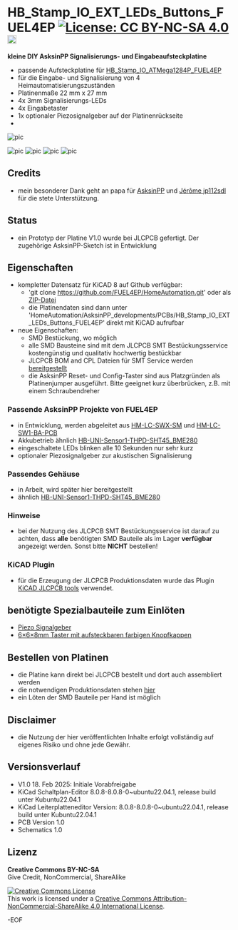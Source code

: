 # HB_Stamp_IO_EXT_LEDs_Buttons_FUEL4EP [![License: CC BY-NC-SA 4.0](https://img.shields.io/badge/License-CC%20BY--NC--SA%204.0-lightgrey.svg)](https://creativecommons.org/licenses/by-nc-sa/4.0/) <a href='https://ko-fi.com/FUEL4EP' target='_blank'><img height='20' style='border:0px;height:20px;' src='https://cdn.ko-fi.com/cdn/kofi1.png?v=2' border='0' alt='Buy Me a Coffee at ko-fi.com' /></a>


**kleine DIY AsksinPP Signalisierungs- und Eingabeaufsteckplatine**
- passende Aufsteckplatine für [HB_Stamp_IO_ATMega1284P_FUEL4EP](https://github.com/FUEL4EP/HomeAutomation/tree/master/AsksinPP_developments/PCBs/HB_Stamp_IO_ATMega1284P_FUEL4EP)
- für die Eingabe- und Signalisierung von 4 Heimautomatisierungszuständen
- Platinenmaße 22 mm x 27 mm
- 4x 3mm Signalisierungs-LEDs
- 4x Eingabetaster
- 1x optionaler Piezosignalgeber auf der Platinenrückseite
-
![pic](PNGs/HB_Stamp_IO_EXT_LEDs_Buttons_FUEL4EP_PCB_KiCAD.png)

![pic](PNGs/HB_Stamp_IO_EXT_LEDs_Buttons_FUEL4EP_PCB_top_3D.png)
![pic](PNGs/HB_Stamp_IO_EXT_LEDs_Buttons_FUEL4EP_PCB_back_3D.png)
![pic](Pictures_of_JLCPCB_prototypes/HB_Stamp_IO_EXT_LEDs_Buttons_FUEL4EP_top_V1.0_assembled_prototype.png)
![pic](Pictures_of_JLCPCB_prototypes/HB_Stamp_IO_EXT_LEDs_Buttons_FUEL4EP_bottom_V1.0_assembled_prototype.png)


## Credits

- mein besonderer Dank geht an papa für [AsksinPP](https://github.com/pa-pa/AskSinPP) und [Jérôme jp112sdl](https://github.com/jp112sdl) für die stete Unterstützung.

## Status

- ein Prototyp der Platine V1.0 wurde bei JLCPCB gefertigt. Der zugehörige AsksinPP-Sketch ist in Entwicklung

## Eigenschaften

- kompletter Datensatz für KiCAD 8 auf Github verfügbar:
    + 'git clone https://github.com/FUEL4EP/HomeAutomation.git' oder als [ZIP-Datei](https://github.com/FUEL4EP/HomeAutomation/archive/refs/heads/master.zip)
    + die Platinendaten sind dann unter 'HomeAutomation/AsksinPP_developments/PCBs/HB_Stamp_IO_EXT_LEDs_Buttons_FUEL4EP' direkt mit KiCAD aufrufbar
- neue Eigenschaften:
    + SMD Bestückung, wo möglich
    + alle SMD Bausteine sind mit dem JLCPCB SMT Bestückungsservice kostengünstig und qualitativ hochwertig bestückbar
    + JLCPCB BOM and CPL Dateien für SMT Service werden [bereitgestellt](./jlcpcb/production_files)
    + die AsksinPP Reset- und Config-Taster sind aus Platzgründen als Platinenjumper ausgeführt. Bitte geeignet kurz überbrücken, z.B. mit einem Schraubendreher


### Passende AsksinPP Projekte von FUEL4EP
   + in Entwicklung, werden abgeleitet aus [HM-LC-SWX-SM](https://github.com/pa-pa/AskSinPP/tree/master/examples/HM-LC-SWX-SM) und [HM-LC-SW1-BA-PCB](https://github.com/pa-pa/AskSinPP/tree/master/examples/HM-LC-SW1-BA-PCB)
   + Akkubetrieb ähnlich [HB-UNI-Sensor1-THPD-SHT45_BME280](https://github.com/FUEL4EP/HomeAutomation/tree/master/AsksinPP_developments/sketches/HB-UNI-Sensor1-THPD-SHT45_BME280)
   + eingeschaltete LEDs blinken alle 10 Sekunden nur sehr kurz
   + optionaler Piezosignalgeber zur akustischen Signalisierung
   
### Passendes Gehäuse
- in Arbeit, wird später hier bereitgestellt
- ähnlich [HB-UNI-Sensor1-THPD-SHT45_BME280](https://github.com/FUEL4EP/HomeAutomation/tree/master/AsksinPP_developments/PCBs/HB_Stamp_ATMega1284P_FUEL4EP/case_HB-UNI-Sensor1-THPD-SHT45_BME280)


### Hinweise
* bei der Nutzung des JLCPCB SMT Bestückungsservice ist darauf zu achten, dass **alle** benötigten SMD Bauteile als im Lager **verfügbar** angezeigt werden. Sonst bitte **NICHT** bestellen!

### KiCAD Plugin
- für die Erzeugung der JLCPCB Produktionsdaten wurde das Plugin [KiCAD JLCPCB tools](https://github.com/bouni/kicad-jlcpcb-tools) verwendet.

## benötigte Spezialbauteile zum Einlöten

- [Piezo Signalgeber](https://www.amazon.de/dp/B0C57D9RQ8)
- [6×6×8mm Taster mit aufsteckbaren farbigen Knopfkappen](https://www.amazon.de/Gebildet-Schalter-Momentane-Taktschalter-Drucktaster/dp/B082DBBPGC?th=1)


## Bestellen von Platinen

- die Platine kann direkt bei JLCPCB bestellt und dort auch assembliert werden
- die notwendigen Produktionsdaten stehen [hier](./jlcpcb/production_files/)
- ein Löten der SMD Bauteile per Hand ist möglich

## Disclaimer

-   die Nutzung der hier veröffentlichten Inhalte erfolgt vollständig auf eigenes Risiko und ohne jede Gewähr.



## Versionsverlauf

-   V1.0   18. Feb 2025: Initiale Vorabfreigabe
- 	KiCad Schaltplan-Editor   8.0.8-8.0.8-0~ubuntu22.04.1, release build unter Kubuntu22.04.1
- 	KiCad Leiterplatteneditor Version: 8.0.8-8.0.8-0~ubuntu22.04.1, release build unter Kubuntu22.04.1
- 	PCB Version 1.0
- 	Schematics  1.0


## Lizenz 

**Creative Commons BY-NC-SA**<br>
Give Credit, NonCommercial, ShareAlike

<a rel="license" href="http://creativecommons.org/licenses/by-nc-sa/4.0/"><img alt="Creative Commons License" style="border-width:0" src="https://i.creativecommons.org/l/by-nc-sa/4.0/88x31.png" /></a><br />This work is licensed under a <a rel="license" href="http://creativecommons.org/licenses/by-nc-sa/4.0/">Creative Commons Attribution-NonCommercial-ShareAlike 4.0 International License</a>.


-EOF
	

